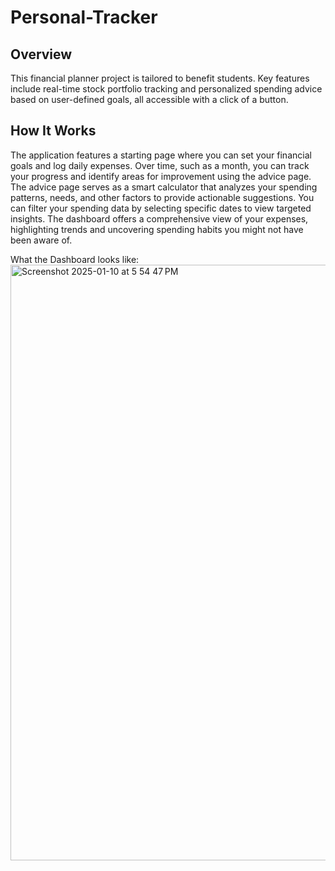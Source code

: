 # Personal-Tracker

## Overview
This financial planner project is tailored to benefit students. Key features include real-time stock portfolio tracking and personalized spending advice based on user-defined goals, all accessible with a click of a button.

## How It Works
The application features a starting page where you can set your financial goals and log daily expenses. Over time, such as a month, you can track your progress and identify areas for improvement using the advice page. The advice page serves as a smart calculator that analyzes your spending patterns, needs, and other factors to provide actionable suggestions. You can filter your spending data by selecting specific dates to view targeted insights. The dashboard offers a comprehensive view of your expenses, highlighting trends and uncovering spending habits you might not have been aware of.

What the Dashboard looks like:
<img width="953" alt="Screenshot 2025-01-10 at 5 54 47 PM" src="https://github.com/user-attachments/assets/88dd682b-2bd8-44bb-8e72-8c1c686d5da5" />
